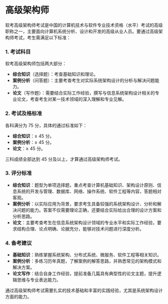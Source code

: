 # 高级架构师

软考高级架构师考试是中国的计算机技术与软件专业技术资格（水平）考试的高级职称之一，主要面向计算机系统分析、设计和开发的高级从业人员。要通过高级架构师考试，考生需满足以下标准：

### 1. **考试科目**
   软考高级架构师包括两大部分：
   - **综合知识**（选择题）：考查基础知识和理论。
   - **案例分析**（问答题）：主要考查考生对实际系统架构设计的分析与解决问题能力。
   - **论文**（写作题）：需要结合实际工作经验，撰写与信息系统架构设计相关的专业论文，考查考生对某一技术领域的深入理解和专业见解。

### 2. **考试及格标准**
   各科满分为 75 分，具体的通过标准如下：
   - **综合知识**：≥ 45 分。
   - **案例分析**：≥ 45 分。
   - **论文**：≥ 45 分。

   三科成绩全部达到 45 分及以上，才算通过高级架构师考试。

### 3. **评分标准**
   - **综合知识**：题型为单项选择题，重点考查计算机基础知识、架构设计原则、信息系统的开发与管理、数据库、网络、操作系统、软件工程等内容，答题相对客观。
   - **案例分析**：以实际应用为背景，要求考生具备较强的系统架构设计、分析和解决问题的能力。答案不仅需要理论正确，还要结合实际给出合理的设计方案和分析思路。
   - **论文**：主要考查考生在信息系统架构设计领域的专业水平和实际工作经验，要求结构合理、论点明确、论据充分，能够对技术问题进行深度分析。

### 4. **备考建议**
   - **基础知识**：熟练掌握系统架构、分布式系统、微服务、软件工程等相关知识。
   - **案例分析**：多练习历年真题，了解案例的解答思路，并熟悉常见的架构模式和解决方案。
   - **论文写作**：结合自身工作经验，提前准备几篇具有典型性的论文主题，提升逻辑思维与专业表达能力。

通过高级架构师考试需要扎实的技术基础和丰富的实践经验，尤其是系统架构设计方面的能力。